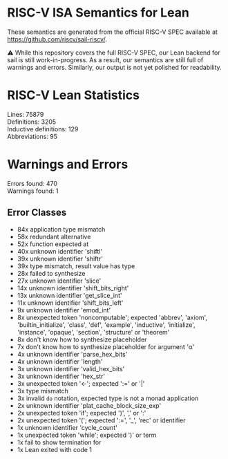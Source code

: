 # RISC-V ISA Semantics for Lean

These semantics are generated from the official RISC-V SPEC available at
https://github.com/riscv/sail-riscv/.

⚠️ While this repository covers the full RISC-V SPEC, our Lean backend for sail
is still work-in-progress. As a result, our semantics are still full of warnings
and errors. Similarly, our output is not yet polished for readability.
# RISC-V Lean Statistics

Lines: 75879  
Definitions: 3205  
Inductive definitions: 129  
Abbreviations: 95  

# Warnings and Errors

Errors found: 470  
Warnings found: 1  

## Error Classes

- 84x application type mismatch
- 58x redundant alternative
- 52x function expected at
- 40x unknown identifier 'shiftl'
- 39x unknown identifier 'shiftr'
- 39x type mismatch, result value has type
- 28x failed to synthesize
- 27x unknown identifier 'slice'
- 14x unknown identifier 'shift_bits_right'
- 13x unknown identifier 'get_slice_int'
- 11x unknown identifier 'shift_bits_left'
- 9x unknown identifier 'emod_int'
- 8x unexpected token 'noncomputable'; expected 'abbrev', 'axiom', 'builtin_initialize', 'class', 'def', 'example', 'inductive', 'initialize', 'instance', 'opaque', 'section', 'structure' or 'theorem'
- 8x don't know how to synthesize placeholder
- 7x don't know how to synthesize placeholder for argument 'α'
- 4x unknown identifier 'parse_hex_bits'
- 4x unknown identifier 'length'
- 3x unknown identifier 'valid_hex_bits'
- 3x unknown identifier 'hex_str'
- 3x unexpected token '←'; expected ':=' or '|'
- 3x type mismatch
- 3x invalid `do` notation, expected type is not a monad application
- 2x unknown identifier 'plat_cache_block_size_exp'
- 2x unexpected token 'if'; expected ')', ',' or ':'
- 2x unexpected token '('; expected ':=', '_', 'rec' or identifier
- 1x unknown identifier 'cycle_count'
- 1x unexpected token 'while'; expected ')' or term
- 1x fail to show termination for
- 1x Lean exited with code 1
